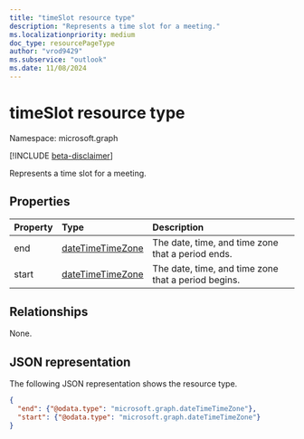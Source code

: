 ```yaml
---
title: "timeSlot resource type"
description: "Represents a time slot for a meeting."
ms.localizationpriority: medium
doc_type: resourcePageType
author: "vrod9429"
ms.subservice: "outlook"
ms.date: 11/08/2024
---
```


# timeSlot resource type

Namespace: microsoft.graph

[!INCLUDE [beta-disclaimer](../../includes/beta-disclaimer.md)]

Represents a time slot for a meeting.

## Properties
| Property	   | Type	|Description|
|:---------------|:--------|:----------|
|end|[dateTimeTimeZone](datetimetimezone.md)|The date, time, and time zone that a period ends. |
|start|[dateTimeTimeZone](datetimetimezone.md)|The date, time, and time zone that a period begins.|

## Relationships

None.

## JSON representation

The following JSON representation shows the resource type.

<!-- {
  "blockType": "resource",
  "optionalProperties": [

  ],
  "@odata.type": "microsoft.graph.timeSlot"
}-->

```json
{
  "end": {"@odata.type": "microsoft.graph.dateTimeTimeZone"},
  "start": {"@odata.type": "microsoft.graph.dateTimeTimeZone"}
}

```

<!-- uuid: 8fcb5dbc-d5aa-4681-8e31-b001d5168d79
2015-10-25 14:57:30 UTC -->
<!--
{
  "type": "#page.annotation",
  "description": "timeSlot resource",
  "keywords": "",
  "section": "documentation",
  "tocPath": "",
  "suppressions": []
}
-->


